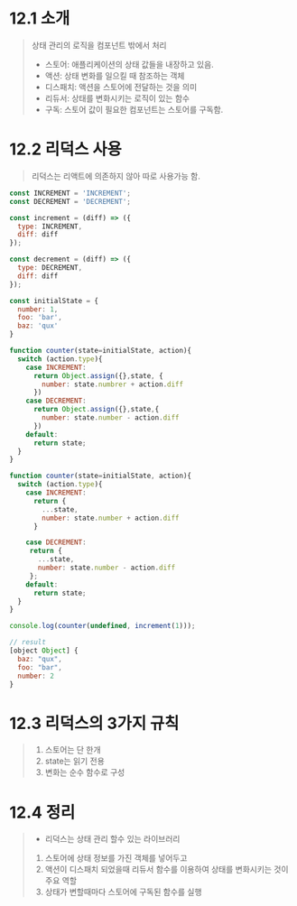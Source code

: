 # 12.1 소개
> 상태 관리의 로직을 컴포넌트 밖에서 처리    
> - 스토어: 애플리케이션의 상태 값들을 내장하고 있음.  
> - 액션: 상태 변화를 일으킬 때 참조하는 객체
> - 디스패치: 액션을 스토어에 전달하는 것을 의미
> - 리듀서: 상태를 변화시키는 로직이 있는 함수
> - 구독: 스토어 값이 필요한 컴포넌트는 스토어를 구독함. 

# 12.2 리덕스 사용
> 리덕스는 리액트에 의존하지 않아 따로 사용가능 함.
```js
const INCREMENT = 'INCREMENT';
const DECREMENT = 'DECREMENT';

const increment = (diff) => ({
  type: INCREMENT,
  diff: diff
});

const decrement = (diff) => ({
  type: DECREMENT,
  diff: diff
});

const initialState = {
  number: 1,
  foo: 'bar',
  baz: 'qux'
}

function counter(state=initialState, action){
  switch (action.type){
    case INCREMENT:
      return Object.assign({},state, {
        number: state.numbrer + action.diff
      })
    case DECREMENT:
      return Object.assign({},state,{
        number: state.number - action.diff
      })
    default:
      return state;
  }
}
```
```js
function counter(state=initialState, action){
  switch (action.type){
    case INCREMENT:
      return {
        ...state,
        number: state.number + action.diff
      }

    case DECREMENT:
     return {
       ...state,
       number: state.number - action.diff
     };
    default:
      return state;
  }
}

console.log(counter(undefined, increment(1)));

// result
[object Object] {
  baz: "qux",
  foo: "bar",
  number: 2
}
```

# 12.3 리덕스의 3가지 규칙
> 1. 스토어는 단 한개
> 2. state는 읽기 전용
> 3. 변화는 순수 함수로 구성

# 12.4 정리
> - 리덕스는 상태 관리 할수 있는 라이브러리
> 1. 스토어에 상태 정보를 가진 객체를 넣어두고
> 2. 액션이 디스패치 되었을때 리듀서 함수를 이용하여 상태를 변화시키는 것이 주요 역할
> 3. 상태가 변할때마다 스토어에 구독된 함수를 실행